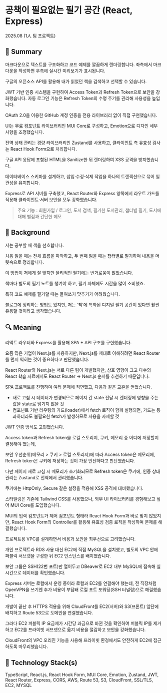 # 공책이 필요없는 필기 공간 (React, Express)

2025.08 (1人 팀 프로젝트)

## 📌 Summary

마크다운으로 텍스트를 구조화하고 코드 예제를 깔끔하게 렌더링합니다. 좌측에서 마크다운을 작성하면 우측에 실시간 미리보기가 표시됩니다.

구글의 오픈소스 API를 활용해 내가 읽었던 책을 검색하고 선택할 수 있습니다.

JWT 기반 인증 시스템을 구현하여 Access Token과 Refresh Token으로 보안을 강화했습니다. 자동 로그인 기능은 Refresh Token의 수명 주기를 관리해 사용성을 높입니다.

OAuth 2.0을 이용한 GitHub 계정 인증을 전용 라이브러리 없이 직접 구현했습니다.

UI는 무료 컴포넌트 라이브러리인 MUI Core로 구성하고, Emotion으로 디자인 세부 사항을 조정했습니다.

전역 상태 관리는 경량 라이브러리인 Zustand를 사용하고, 클라이언트 측 유효성 검사는 React Hook Form으로 처리합니다.

구글 API 응답에 포함된 HTML을 Sanitize한 뒤 렌더링하여 XSS 공격을 방지했습니다.

데이터베이스 스키마를 설계하고, 삽입·수정·삭제 작업을 하나의 트랜잭션으로 묶어 일관성을 유지합니다.

Express로 API 서버를 구축했고, React Router와 Express 양쪽에서 라우트 가드를 적용해 클라이언트·서버 보안을 모두 강화했습니다.

> 주요 기능 : 회원가입 / 로그인, 도서 검색, 필기한 도서관리, 챕터별 필기, 도서에 대해 별점과 간단한 메모

## 🤔 Background

저는 공부할 때 책을 선호합니다. 

처음 읽을 때는 전체 흐름을 파악하고, 두 번째 읽을 때는 챕터별로 필기하며 내용을 머릿속으로 정리합니다. 

이 방법이 저에게 잘 맞지만 물리적인 필기에는 번거로움이 많았습니다. 

책마다 별도의 필기 노트를 챙겨야 하고, 필기 자체에도 시간을 많이 소비했죠. 

특히 코드 예제를 필기할 때는 들여쓰기 맞추기가 어려웠습니다. 

블로그에 정리하는 방법도 있지만, 저는 ‘책’에 특화된 디지털 필기 공간이 있다면 훨씬 유용할 것이라고 생각했습니다.


## 🔍 Meaning

리액트 라우터와 Express를 활용해 SPA + API 구조를 구현했습니다.

요즘 많은 기업이 Next.js를 사용하지만, Next.js를 제대로 이해하려면 React Router를 먼저 익히는 것이 중요하다고 판단했습니다.

React Router와 Next.js는 서로 다른 팀이 개발했지만, 상호 영향이 크고 다수의 React 학습 자료에서도 React Router → Next.js 순서를 추천하기 때문입니다.

SPA 프로젝트를 진행하며 여러 문제에 직면했고, 다음과 같은 교훈을 얻었습니다.

- 새로 고침 시 데이터가 변경되므로 페이지 간 state 전달 시 렌더링에 영향을 주는 값을 state로 넘기지 않을 것
- 컴포넌트 기반 라우팅의 가드(loader)에서 fetch 로직이 함께 실행되면, 가드는 통과하더라도 불필요한 fetch가 발생하므로 사용을 자제할 것

JWT 인증 방식도 고민했습니다. 

Access token과 Refresh token을 로컬 스토리지, 쿠키, 메모리 중 어디에 저장할지 결정해야 했는데, 

보안 우선순위(메모리 > 쿠키 > 로컬 스토리지)에 따라 Access token은 메모리에, Refresh token은 쿠키에 저장하는 것이 가장 안전하다고 판단했습니다. 

다만 페이지 새로 고침 시 메모리가 초기화되므로 Refresh token은 쿠키에, 인증 상태 관리는 Zustand로 전역에서 관리했습니다. 

쿠키에는 HttpOnly, Secure 같은 설정을 적용해 XSS 공격에 대비했습니다.

스타일링은 기존에 Tailwind CSS를 사용했으나, 외부 UI 라이브러리를 경험해보고 싶어 MUI Core를 도입했습니다. 

MUI의 입력 컴포넌트가 제어 컴포넌트 형태라 React Hook Form과 바로 맞지 않았지만, React Hook Form의 Controller를 활용해 유효성 검증 로직을 작성하며 문제를 해결했습니다.

프로젝트용 VPC를 설계하면서 비용과 보안을 최우선으로 고려했습니다. 

개인 프로젝트라 RDS 사용 대신 EC2에 직접 MySQL을 설치했고, 별도의 VPC 안에 퍼블릭 서브넷을 구성한 뒤 EC2 인스턴스를 배치했습니다.

보안 그룹은 SSH(22번 포트)만 열어두고 DBeaver로 EC2 내부 MySQL에 접속해 실시간으로 데이터를 확인했습니다.

Express 서버는 로컬에서 운영 중이라 로컬과 EC2를 연결해야 했는데, 전 직장처럼 OpenVPN을 쓰기엔 추가 비용이 부담돼 로컬 포트 포워딩(SSH 터널링)으로 해결했습니다.

개발이 끝난 후 HTTPS 적용을 위해 CloudFront를 EC2(서버)와 S3(프론트) 앞단에 배치하고 Route 53으로 도메인을 연결했습니다. 

그러다 EC2 퍼블릭 IP 요금제가 시간당 과금으로 바뀐 것을 확인하여 퍼블릭 IP를 제거하고 EC2를 프라이빗 서브넷으로 옮겨 비용을 절감하고 보안을 강화했습니다.

CloudFront의 VPC 오리진 기능을 사용해 프라이빗 환경에서도 안전하게 EC2에 접근하도록 마무리했습니다.

## 🔨 Technology Stack(s)

TypeScript, React.js, React Hook Form, MUI Core, Emotion, Zustand, JWT, React Router, Express, CORS, AWS, Route 53, S3, CloudFront, SSL/TLS, EC2, MYSQL
